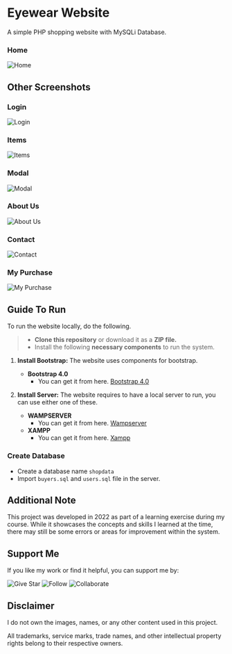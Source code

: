 # Eyewear Website
A simple PHP shopping website with MySQLi Database.
### Home
![Home](https://github.com/user-attachments/assets/8031b45a-2b36-48bf-8b09-397ce4c68a7c)

## Other Screenshots
### Login
![Login](https://github.com/user-attachments/assets/0f9bcb21-e2d6-48b6-91bd-3a6d4ba265e0)
### Items
![Items](https://github.com/user-attachments/assets/821255b3-aeec-469a-a6ea-aadd88f63dc9)
### Modal
![Modal](https://github.com/user-attachments/assets/a600f7a9-c50b-4b3b-9bed-2950e31f6423)
### About Us
![About Us](https://github.com/user-attachments/assets/56d2b3f7-b06a-4208-8245-57cd2a90c453)
### Contact
![Contact](https://github.com/user-attachments/assets/dbfd3c71-1d5e-472f-b52d-5ac526607c73)
### My Purchase
![My Purchase](https://github.com/user-attachments/assets/98eba187-c7f0-4313-8d55-586c73d24420)

## Guide To Run
To run the website locally, do the following.
> - **Clone this repository** or download it as a **ZIP file.**
> - Install the following **necessary components** to run the system.

1. **Install Bootstrap:** The website uses components for bootstrap.
    - **Bootstrap 4.0**
      - You can get it from here. [Bootstrap 4.0](https://getbootstrap.com/docs/4.0/getting-started/download/)
   
2. **Install Server:** The website requires to have a local server to run, you can use either one of these.
    - **WAMPSERVER**
      - You can get it from here. [Wampserver](https://sourceforge.net/projects/wampserver/)
    - **XAMPP**
      - You can get it from here. [Xampp](https://www.apachefriends.org/)
   

### Create Database
- Create a database name `shopdata`
- Import `buyers.sql` and `users.sql` file in the server.

## Additional Note  
This project was developed in 2022 as part of a learning exercise during my course. While it showcases the concepts and skills I learned at the time, there may still be some errors or areas for improvement within the system. 

## Support Me
If you like my work or find it helpful, you can support me by:

![Give Star](https://img.shields.io/badge/Give%20⭐️-F7DF1E?style=for-the-badge&logo=github&logoColor=black)
![Follow](https://img.shields.io/badge/Follow-1DA1F2?style=for-the-badge&logo=twitter&logoColor=white)
![Collaborate](https://img.shields.io/badge/Collaborate-6CC24A?style=for-the-badge&logo=githubactions&logoColor=white)

## Disclaimer  
I do not own the images, names, or any other content used in this project.  

All trademarks, service marks, trade names, and other intellectual property rights belong to their respective owners.  
